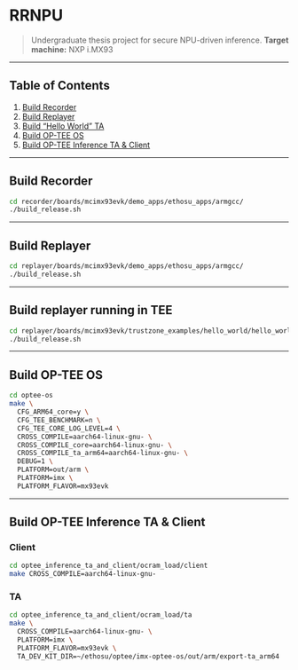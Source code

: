 # RRNPU

> Undergraduate thesis project for secure NPU-driven inference.
> **Target machine:** NXP i.MX93

---

## Table of Contents

1. [Build Recorder](#build-recorder)
2. [Build Replayer](#build-replayer)
3. [Build “Hello World” TA](#build-hello-world-ta)
4. [Build OP-TEE OS](#build-op-tee-os)
5. [Build OP-TEE Inference TA & Client](#build-op-tee-inference-ta--client)

---

## Build Recorder

```bash
cd recorder/boards/mcimx93evk/demo_apps/ethosu_apps/armgcc/
./build_release.sh
```

---

## Build Replayer

```bash
cd replayer/boards/mcimx93evk/demo_apps/ethosu_apps/armgcc/
./build_release.sh
```

---

## Build  replayer running in TEE

```bash
cd replayer/boards/mcimx93evk/trustzone_examples/hello_world/hello_world_s/armgcc/
./build_release.sh
```

---

## Build OP-TEE OS

```bash
cd optee-os
make \
  CFG_ARM64_core=y \
  CFG_TEE_BENCHMARK=n \
  CFG_TEE_CORE_LOG_LEVEL=4 \
  CROSS_COMPILE=aarch64-linux-gnu- \
  CROSS_COMPILE_core=aarch64-linux-gnu- \
  CROSS_COMPILE_ta_arm64=aarch64-linux-gnu- \
  DEBUG=1 \
  PLATFORM=out/arm \
  PLATFORM=imx \
  PLATFORM_FLAVOR=mx93evk
```

---

## Build OP-TEE Inference TA & Client

### Client

```bash
cd optee_inference_ta_and_client/ocram_load/client
make CROSS_COMPILE=aarch64-linux-gnu-
```

### TA

```bash
cd optee_inference_ta_and_client/ocram_load/ta
make \
  CROSS_COMPILE=aarch64-linux-gnu- \
  PLATFORM=imx \
  PLATFORM_FLAVOR=mx93evk \
  TA_DEV_KIT_DIR=~/ethosu/optee/imx-optee-os/out/arm/export-ta_arm64
```

